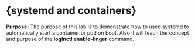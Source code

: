 # {systemd and containers}

**Purpose:** The purpose of this lab is to demonstrate how to used systemd to automatically start a container or pod on boot.
             Also it will teach the concept and purpose of the __loginctl enable-linger__ command.



